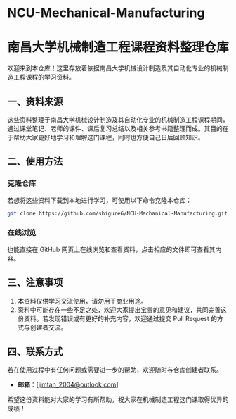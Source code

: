 # NCU-Mechanical-Manufacturing
# 南昌大学机械制造工程课程资料整理仓库

欢迎来到本仓库！这里存放着依据南昌大学机械设计制造及其自动化专业的机械制造工程课程的学习资料。

## 一、资料来源
这些资料整理于南昌大学机械设计制造及其自动化专业的机械制造工程课程期间，通过课堂笔记、老师的课件、课后复习总结以及相关参考书籍整理而成。其目的在于帮助大家更好地学习和理解这门课程，同时也方便自己日后回顾知识。

## 二、使用方法

### 克隆仓库
若想将这些资料下载到本地进行学习，可使用以下命令克隆本仓库：
```bash
git clone https://github.com/shigure6/NCU-Mechanical-Manufacturing.git
```

### 在线浏览
也能直接在 GitHub 网页上在线浏览和查看资料，点击相应的文件即可查看其内容。

## 三、注意事项
1. 本资料仅供学习交流使用，请勿用于商业用途。
2. 资料中可能存在一些不足之处，欢迎大家提出宝贵的意见和建议，共同完善这份资料。若发现错误或有更好的补充内容，欢迎通过提交 Pull Request 的方式与创建者交流。

## 四、联系方式
若在使用过程中有任何问题或需要进一步的帮助，欢迎随时与仓库创建者联系。
- **邮箱**：[jimtan_2004@outlook.com]


希望这份资料能对大家的学习有所帮助，祝大家在机械制造工程这门课取得优异的成绩！ 
